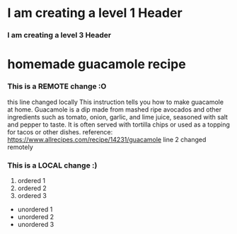 # I am creating a level 1 Header
### I am creating a level 3 Header

# homemade guacamole recipe
### This is a REMOTE change :O
this line changed locally
This instruction tells you how to make guacamole at home. Guacamole is a dip made from mashed ripe avocados and other ingredients such as tomato, onion, garlic, and lime juice, seasoned with salt and pepper to taste. It is often served with tortilla chips or used as a topping for tacos or other dishes.
reference: https://www.allrecipes.com/recipe/14231/guacamole
line 2 changed remotely
### This is a LOCAL change :)

1. ordered 1
2. ordered 2
3. ordered 3

- unordered 1
- unordered 2
- unordered 3